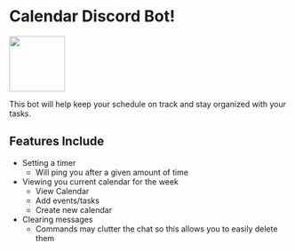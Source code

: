 # Calendar Discord Bot!
<img src="https://www.freeiconspng.com/thumbs/calendar-image-png/calendar-image-png-3.png" width="100" height="100" />

This bot will help keep your schedule on track and stay organized with your tasks.

## Features Include
* Setting a timer
    * Will ping you after a given amount of time
* Viewing you current calendar for the week
    * View Calendar
    * Add events/tasks
    * Create new calendar
* Clearing messages
    * Commands may clutter the chat so this allows you to easily delete them



